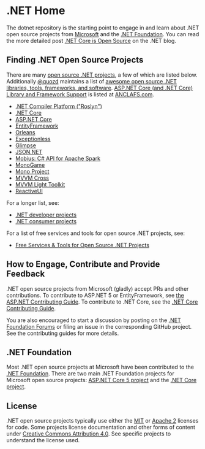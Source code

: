 # .NET Home

The dotnet repository is the starting point to engage in and learn about .NET
open source projects from [Microsoft](http://microsoft.github.io) and the
[.NET Foundation](http://www.dotnetfoundation.org/). You can read the more detailed post
[.NET Core is Open Source](http://blogs.msdn.com/b/dotnet/archive/2014/11/12/net-core-is-open-source.aspx)
on the .NET blog.

## Finding .NET Open Source Projects

There are many [open source .NET projects](dotnet-developer-projects.md), a few of which are listed below. Additionally [@quozd](https://github.com/quozd) maintains a list of [awesome open source .NET libraries, tools, frameworks, and software](https://github.com/quozd/awesome-dotnet). [ASP.NET Core (and .NET Core) Library and Framework Support](https://github.com/jpsingleton/ANCLAFS) is listed at [ANCLAFS.com](https://ANCLAFS.com).



* [.NET Compiler Platform ("Roslyn")](https://github.com/dotnet/roslyn)
* [.NET Core](https://github.com/dotnet/core)
* [ASP.NET Core](https://github.com/aspnet/home)
* [EntityFramework](https://github.com/aspnet/EntityFramework)
* [Orleans](https://github.com/dotnet/orleans)
* [Exceptionless](https://github.com/exceptionless/Exceptionless)
* [Glimpse](http://getglimpse.com)
* [JSON.NET](http://json.net/)
* [Mobius: C# API for Apache Spark](https://github.com/Microsoft/Mobius)
* [MonoGame](http://monogame.net)
* [Mono Project](https://github.com/mono/)
* [MVVM Cross](https://github.com/MvvmCross/MvvmCross)
* [MVVM Light Toolkit](http://www.mvvmlight.net)
* [ReactiveUI](https://github.com/reactiveui/ReactiveUI)

For a longer list, see:

* [.NET developer projects](dotnet-developer-projects.md)
* [.NET consumer projects](dotnet-consumer-projects.md) 

For a list of free services and tools for open source .NET projects, see:

* [Free Services & Tools for Open Source .NET Projects](dotnet-free-oss-services.md)

## How to Engage, Contribute and Provide Feedback

.NET open source projects from Microsoft (gladly) accept PRs and other
contributions. To contribute to ASP.NET 5 or EntityFramework, see
[the ASP.NET Contributing Guide](https://github.com/aspnet/Home/blob/master/CONTRIBUTING.md).
To contribute to .NET Core, see the
[.NET Core Contributing Guide](https://github.com/dotnet/corefx/wiki/Contributing).

You are also encouraged to start a discussion by posting on the
[.NET Foundation Forums](http://forums.dotnetfoundation.org/) or filing an issue
in the corresponding GitHub project. See the contributing guides for more
details.

## .NET Foundation

Most .NET open source projects at Microsoft have been contributed to the
[.NET Foundation](http://www.dotnetfoundation.org/projects). There are two main
.NET Foundation projects for Microsoft open source projects:
[ASP.NET Core 5 project](http://www.dotnetfoundation.org/aspnet-5)
and the [.NET Core project](http://www.dotnetfoundation.org/netcore).

## License

.NET open source projects typically use either the [MIT](LICENSE) or
[Apache 2](http://www.apache.org/licenses/LICENSE-2.0) licenses for code. Some
projects license documentation and other forms of content under
[Creative Commons Attribution 4.0](http://creativecommons.org/licenses/by/4.0/).
See specific projects to understand the license used.
